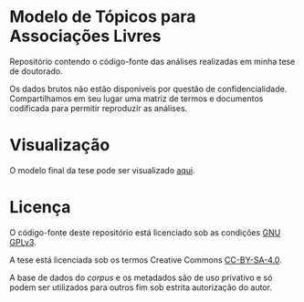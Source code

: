 # Modelo de Tópicos para Associações Livres

Repositório contendo o código-fonte das análises realizadas em minha tese de doutorado.

Os dados brutos não estão disponíveis por questão de confidencialidade. Compartilhamos em seu lugar uma matriz de termos e documentos codificada para permitir reproduzir as análises.

# Visualização

O modelo final da tese pode ser visualizado [aqui](http://htmlpreview.github.io/?https://github.com/erikson84/TopicModelsFreeAssociation/blob/master/finalModel/index.html).

# Licença

O código-fonte deste repositório está licenciado sob as condições [GNU GPLv3](http://www.gnu.org/licenses/gpl-3.0.txt).

A tese está licenciada sob os termos Creative Commons [CC-BY-SA-4.0](https://creativecommons.org/licenses/by-sa/4.0/legalcode.txt).

A base de dados do *corpus* e os metadados são de uso privativo e só podem ser utilizados para outros fim sob estrita autorização do autor.

